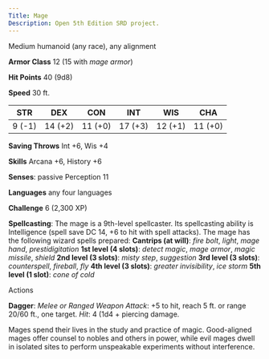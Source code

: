 ```yaml
---
Title: Mage
Description: Open 5th Edition SRD project.
---
```


Medium humanoid (any race), any alignment

**Armor Class** 12 (15 with _mage armor_)

**Hit Points** 40 (9d8)

**Speed** 30 ft.

STR    | DEX     | CON     | INT     | WIS     | CHA
------ | ------- | ------- | ------- | ------- | -------
9 (-1) | 14 (+2) | 11 (+0) | 17 (+3) | 12 (+1) | 11 (+0)

**Saving Throws** Int +6, Wis +4

**Skills** Arcana +6, History +6

**Senses**: passive Perception 11

**Languages** any four languages

**Challenge** 6 (2,300 XP)

**Spellcasting**: The mage is a 9th-level spellcaster. Its spellcasting ability is Intelligence (spell save DC 14, +6 to hit with spell attacks). The mage has the following wizard spells prepared: **Cantrips (at will)**: _fire bolt_, _light_, _mage hand_,     _prestidigitation_ **1st level (4 slots)**: _detect magic_, _mage armor_, _magic     missile_, _shield_ **2nd level (3 slots)**: _misty step_, _suggestion_ **3rd level (3 slots)**: _counterspell_, _fireball_, _fly_ **4th level (3 slots)**: _greater invisibility_, _ice storm_ **5th level (1 slot)**: _cone of cold_

Actions

**Dagger**: _Melee or Ranged Weapon Attack_: +5 to hit, reach 5 ft.     or range 20/60 ft., one target. _Hit_: 4 (1d4 + piercing damage.

Mages spend their lives in the study and practice of magic. Good-aligned mages offer counsel to nobles and others in power, while evil mages dwell in isolated sites to perform unspeakable experiments without interference.

